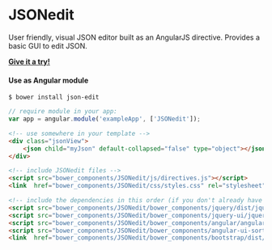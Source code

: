 # JSONedit

User friendly, visual JSON editor built as an AngularJS directive. Provides a basic GUI to edit JSON.

**[Give it a try!](http://mb21.github.io/JSONedit)**

#### Use as Angular module

    $ bower install json-edit

```javascript
// require module in your app:
var app = angular.module('exampleApp', ['JSONedit']);
```

```html
<!-- use somewhere in your template -->
<div class="jsonView">
    <json child="myJson" default-collapsed="false" type="object"></json>
</div>

<!-- include JSONedit files -->
<script src="bower_components/JSONedit/js/directives.js"></script>
<link  href="bower_components/JSONedit/css/styles.css" rel="stylesheet" type="text/css" />

<!-- include the dependencies in this order (if you don't already have them) -->
<script src="bower_components/JSONedit/bower_components/jquery/dist/jquery.min.js"></script>
<script src="bower_components/JSONedit/bower_components/jquery-ui/jquery-ui.min.js"></script>
<script src="bower_components/JSONedit/bower_components/angular/angular.min.js"></script>
<script src="bower_components/JSONedit/bower_components/angular-ui-sortable/sortable.min.js"></script>
<link  href="bower_components/JSONedit/bower_components/bootstrap/dist/css/bootstrap.min.css" rel="stylesheet" type="text/css" />
```

